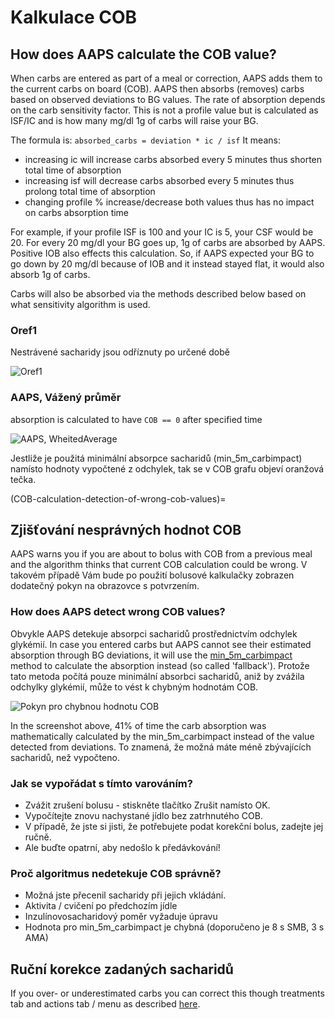 # Kalkulace COB

## How does AAPS calculate the COB value?

When carbs are entered as part of a meal or correction, AAPS adds them to the current carbs on board (COB). AAPS then absorbs (removes) carbs based on observed deviations to BG values. The rate of absorption depends on the carb sensitivity factor. This is not a profile value but is calculated as ISF/IC and is how many mg/dl 1g of carbs will raise your BG.

The formula is: `absorbed_carbs = deviation * ic / isf` It means:
* increasing ic will increase carbs absorbed every 5 minutes thus shorten total time of absorption
* increasing isf will decrease carbs absorbed every 5 minutes thus prolong total time of absorption
* changing profile % increase/decrease both values thus has no impact on carbs absorption time

For example, if your profile ISF is 100 and your IC is 5, your CSF would be 20. For every 20 mg/dl your BG goes up, 1g of carbs are absorbed by AAPS. Positive IOB also effects this calculation. So, if AAPS expected your BG to go down by 20 mg/dl because of IOB and it instead stayed flat, it would also absorb 1g of carbs.

Carbs will also be absorbed via the methods described below based on what sensitivity algorithm is used.

### Oref1

Nestrávené sacharidy jsou odříznuty po určené době

![Oref1](../images/cob_oref0_orange_II.png)

### AAPS, Vážený průměr

absorption is calculated to have `COB == 0` after specified time

![AAPS, WheitedAverage](../images/cob_aaps2_orange_II.png)

Jestliže je použitá minimální absorpce sacharidů (min_5m_carbimpact) namísto hodnoty vypočtené z odchylek, tak se v COB grafu objeví oranžová tečka.

(COB-calculation-detection-of-wrong-cob-values)=

## Zjišťování nesprávných hodnot COB

AAPS warns you if you are about to bolus with COB from a previous meal and the algorithm thinks that current COB calculation could be wrong. V takovém případě Vám bude po použití bolusové kalkulačky zobrazen dodatečný pokyn na obrazovce s potvrzením.

### How does AAPS detect wrong COB values?

Obvykle AAPS detekuje absorpci sacharidů prostřednictvím odchylek glykémií. In case you entered carbs but AAPS cannot see their estimated absorption through BG deviations, it will use the [min_5m_carbimpact](../Configuration/Config-Builder.md?highlight=min_5m_carbimpact#absorption-settings) method to calculate the absorption instead (so called 'fallback'). Protože tato metoda počítá pouze minimální absorbci sacharidů, aniž by zvážila odchylky glykémií, může to vést k chybným hodnotám COB.

![Pokyn pro chybnou hodnotu COB](../images/Calculator_SlowCarbAbsorption.png)

In the screenshot above, 41% of time the carb absorption was mathematically calculated by the min_5m_carbimpact instead of the value  detected from deviations.  To znamená, že možná máte méně zbývajících sacharidů, než vypočteno.

### Jak se vypořádat s tímto varováním?

- Zvážit zrušení bolusu - stiskněte tlačítko Zrušit namísto OK.
- Vypočítejte znovu nachystané jídlo bez zatrhnutého COB.
- V případě, že jste si jisti, že potřebujete podat korekční bolus, zadejte jej ručně.
- Ale buďte opatrní, aby nedošlo k předávkování!

### Proč algoritmus nedetekuje COB správně?

- Možná jste přecenil sacharidy při jejich vkládání.
- Aktivita / cvičení po předchozím jídle
- Inzulínovosacharidový poměr vyžaduje úpravu
- Hodnota pro min_5m_carbimpact je chybná (doporučeno je 8 s SMB, 3 s AMA)

## Ruční korekce zadaných sacharidů

If you over- or underestimated carbs you can correct this though treatments tab and actions tab / menu as described [here](Screenshots-carb-correction).
